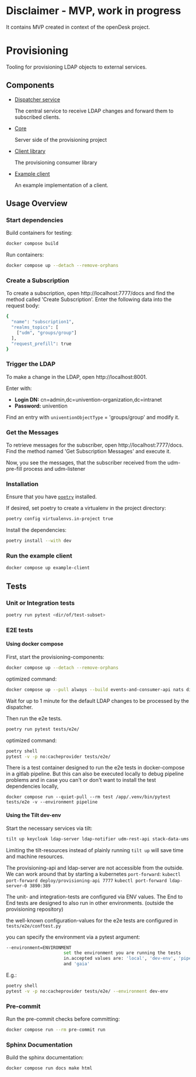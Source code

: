 # Disclaimer - MVP, work in progress

It contains MVP created in context of the openDesk project.

# Provisioning

Tooling for provisioning LDAP objects to external services.

## Components

- [Dispatcher service](./src/server/dispatcher/)

  The central service to receive LDAP changes and forward them to subscribed clients.

- [Core](./src/server/)

  Server side of the provisioning project

- [Client library](src/univention/provisioning/consumer)

  The provisioning consumer library

- [Example client](./src/univention/provisioning/consumer/example_client/)

  An example implementation of a client.

## Usage Overview

### Start dependencies

Build containers for testing:
```sh
docker compose build
```

Run containers:

```sh
docker compose up --detach --remove-orphans
```

### Create a Subscription
To create a subscription, open http://localhost:7777/docs and find the method called 'Create Subscription'.
Enter the following data into the request body:

```sh
{
  "name": "subscription1",
  "realms_topics": [
    ["udm", "groups/group"]
  ],
  "request_prefill": true
}
```

### Trigger the LDAP

To make a change in the LDAP, open http://localhost:8001.

Enter with:
  - **Login DN:** cn=admin,dc=univention-organization,dc=intranet
  - **Password:** univention

Find an entry with `univentionObjectType` = 'groups/group' and modify it.

### Get the Messages

To retrieve messages for the subscriber, open http://localhost:7777/docs.
Find the method named 'Get Subscription Messages' and execute it.

Now, you see the messages, that the subscriber received from the udm-pre-fill process and udm-listener

### Installation

Ensure that you have [`poetry`](https://python-poetry.org/docs/) installed.

If desired, set poetry to create a virtualenv in the project directory:
```sh
poetry config virtualenvs.in-project true
```

Install the dependencies:
```sh
poetry install --with dev
```

### Run the example client

```sh
docker compose up example-client
```


## Tests

### Unit or Integration tests

```sh
poetry run pytest <dir/of/test-subset>
```

### E2E tests


#### Using docker compose

First, start the provisioning-components:

```sh
docker compose up --detach --remove-orphans
```

optimized command:

```sh
docker compose up --pull always --build events-and-consumer-api nats dispatcher prefill udm-listener udm-transformer ldap-notifier udm-rest-api ldap-server
```

Wait for up to 1 minute for the default LDAP changes to be processed by the dispatcher.

Then run the e2e tests.

```sh
poetry run pytest tests/e2e/
```

optimized command:

```sh
poetry shell
pytest -v -p no:cacheprovider tests/e2e/
```

There is a test container designed to run the e2e tests in docker-compose in a gitlab pipeline.
But this can also be executed locally to debug pipeline problems
and in case you can't or don't want to install the test dependencies locally,

`docker compose run --quiet-pull --rm test /app/.venv/bin/pytest tests/e2e -v --environment pipeline`


#### Using the Tilt dev-env


Start the necessary services via tilt:
```sh
tilt up keycloak ldap-server ldap-notifier udm-rest-api stack-data-ums stack-data-swp provisioning provisioning-udm-listener
```
Limiting the tilt-resources instead of plainly running `tilt up` will save time and machine resources.

The provisioning-api and ldap-server are not accessible from the outside.
We can work around that by starting a kubernetes `port-forward`:
`kubectl port-forward deploy/provisioning-api 7777`
`kubectl port-forward ldap-server-0 3890:389`

The unit- and integration-tests are configured via ENV values.
The End to End tests are designed to also run in other environments.
(outside the provisioning repository)

the well-known configuration-values for the e2e tests are configured in
`tests/e2e/conftest.py`

you can specify the environment via a pytest argument:

```sh
--environment=ENVIRONMENT
                      set the environment you are running the tests
                      in.accepted values are: 'local', 'dev-env', 'pipeline'
                      and 'gaia'
```

E.g.:

```sh
poetry shell
pytest -v -p no:cacheprovider tests/e2e/ --environment dev-env
```

### Pre-commit

Run the pre-commit checks before committing:
```sh
docker compose run --rm pre-commit run
```

### Sphinx Documentation

Build the sphinx documentation:
```sh
docker compose run docs make html
```
